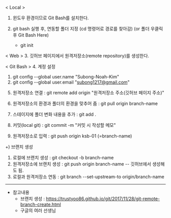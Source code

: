 
< Local >
1. 윈도우 환경이므로 Git Bash를 설치한다.

2. git bash 실행 후, 연동할 폴더 지정 (cd 명령어로 경로를 찾아감)
   (or 폴더 우클릭 후 Git Bash Here)
   - git init

< Web >
3. 깃허브 페이지에서 원격저장소(remote repository)를 생성한다.

< Git Bash >
4. 계정 설정
  1) git config --global user.name "Subong-Noah-Kim"
  2) git config --global user.email "subong1217@gmail.com"
5. 원격저장소 연결 : git remote add origin "원격저장소 주소(깃허브 페이지 주소)"
6. 원격저장소의 환경과 폴더의 환경을 맞추어 줌 : git pull origin branch-name

7. 스테이지에 폴더 변화 내용을 추가 : git add .
8. 커밋(local git) : git commit -m "커밋 시 작성할 메모"
9. 원격저장소로 입력 : git push origin ksb-01 (=branch-name) 
  
  
+) 브랜치 생성
1. 로컬에 브랜치 생성 : git checkout -b branch-name
2. 원격저장소에 브랜치 생성 : git push origin branch-name
  -- 깃허브에서 생성해도 됨.
3. 로컬과 원격저장소 연동 : git branch --set-upstream-to origin/branch-name

---------------------------------------------------------------------------------------
* 참고내용
  - 브랜치 생성 : https://trustyoo86.github.io/git/2017/11/28/git-remote-branch-create.html
  - 구글의 여러 선생님
